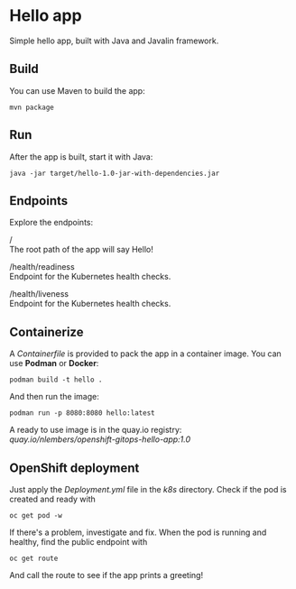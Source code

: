 # Hello app

Simple hello app, built with Java and Javalin framework.

## Build

You can use Maven to build the app:

`mvn package`

## Run

After the app is built, start it with Java:

`java -jar target/hello-1.0-jar-with-dependencies.jar`

## Endpoints

Explore the endpoints:

/  
The root path of the app will say Hello!


/health/readiness  
Endpoint for the Kubernetes health checks.


/health/liveness  
Endpoint for the Kubernetes health checks.

## Containerize

A *Containerfile* is provided to pack the app in a container image. You can use **Podman** or **Docker**:

`podman build -t hello .`

And then run the image:

`podman run -p 8080:8080 hello:latest`

A ready to use image is in the quay.io registry:  
*quay.io/nlembers/openshift-gitops-hello-app:1.0*

## OpenShift deployment

Just apply the *Deployment.yml* file in the *k8s* directory. Check if the pod is created and ready with

`oc get pod -w`

If there's a problem, investigate and fix. When the pod is running and healthy, find the public endpoint with

`oc get route`

And call the route to see if the app prints a greeting!